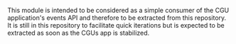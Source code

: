 This module is intended to be considered as a simple consumer of the CGU application's events API and therefore to be extracted from this repository. It is still in this repository to facilitate quick iterations but is expected to be extracted as soon as the CGUs app is stabilized.
